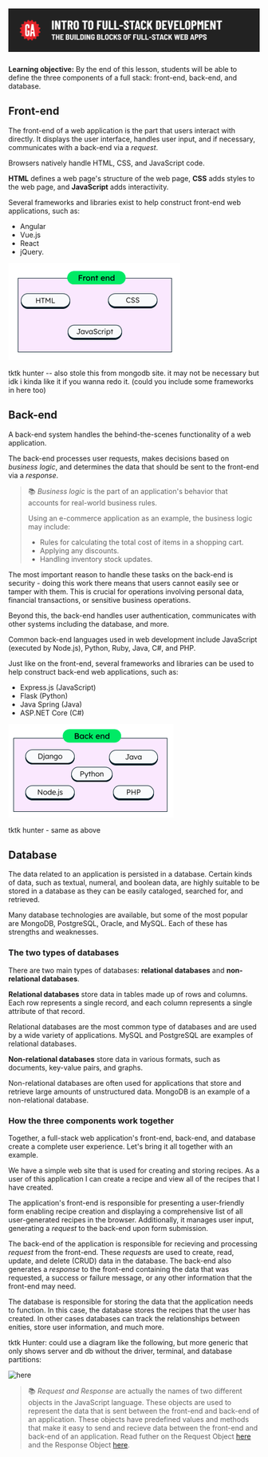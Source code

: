 # ![Intro to Full Stack Development - The Building Blocks of Full Stack Web Apps](./assets/hero.png)

**Learning objective:** By the end of this lesson, students will be able to define the three components of a full stack: front-end, back-end, and database.

## Front-end

The front-end of a web application is the part that users interact with directly. It displays the user interface, handles user input, and if necessary, communicates with a back-end via a *request*.

Browsers natively handle HTML, CSS, and JavaScript code.

**HTML** defines a web page's structure of the web page, **CSS** adds styles to the web page, and **JavaScript** adds interactivity.

Several frameworks and libraries exist to help construct front-end web applications, such as:

- Angular
- Vue.js
- React
- jQuery.

![Common front-end technologies](./assets/originals/frontend.png)

tktk hunter -- also stole this from mongodb site. it may not be necessary but idk i kinda like it if you wanna redo it. (could you include some frameworks in here too)

## Back-end

A back-end system handles the behind-the-scenes functionality of a web application.

The back-end processes user requests, makes decisions based on *business logic*, and determines the data that should be sent to the front-end via a *response*.

> 📚 *Business logic* is the part of an application's behavior that accounts for real-world business rules.
>
> Using an e-commerce application as an example, the business logic may include:
>
> - Rules for calculating the total cost of items in a shopping cart.
> - Applying any discounts.
> - Handling inventory stock updates.

The most important reason to handle these tasks on the back-end is security - doing this work there means that users cannot easily see or tamper with them. This is crucial for operations involving personal data, financial transactions, or sensitive business operations.

Beyond this, the back-end handles user authentication, communicates with other systems including the database, and more.

Common back-end languages used in web development include JavaScript (executed by Node.js), Python, Ruby, Java, C#, and PHP.

Just like on the front-end, several frameworks and libraries can be used to help construct back-end web applications, such as:

- Express.js (JavaScript)
- Flask (Python)
- Java Spring (Java)
- ASP.NET Core (C#)

![Common back-end technologies](assets/originals/backend.png)

tktk hunter - same as above

## Database

The data related to an application is persisted in a database. Certain kinds of data, such as textual, numeral, and boolean data, are highly suitable to be stored in a database as they can be easily cataloged, searched for, and retrieved.

Many database technologies are available, but some of the most popular are MongoDB, PostgreSQL, Oracle, and MySQL. Each of these has strengths and weaknesses.

### The two types of databases

There are two main types of databases: **relational databases** and **non-relational databases**.

**Relational databases** store data in tables made up of rows and columns. Each row represents a single record, and each column represents a single attribute of that record.

Relational databases are the most common type of databases and are used by a wide variety of applications. MySQL and PostgreSQL are examples of relational databases.

**Non-relational databases** store data in various formats, such as documents, key-value pairs, and graphs.

Non-relational databases are often used for applications that store and retrieve large amounts of unstructured data. MongoDB is an example of a non-relational database.

### How the three components work together

Together, a full-stack web application's front-end, back-end, and database create a complete user experience. Let's bring it all together with an example.

We have a simple web site that is used for creating and storing recipes. As a user of this application I can create a recipe and view all of the recipes that I have created.

The application's front-end is responsible for presenting a user-friendly form enabling recipe creation and displaying a comprehensive list of all user-generated recipes in the browser. Additionally, it manages user input, generating a *request* to the back-end upon form submission.

The back-end of the application is responsible for recieving and processing *request* from the front-end. These *request*s are used to create, read, update, and delete (CRUD) data in the database. The back-end also generates a *response* to the front-end containing the data that was requested, a success or failure message, or any other information that the front-end may need.

The database is responsible for storing the data that the application needs to function. In this case, the database stores the recipes that the user has created. In other cases databases can track the relationships between enities, store user information, and much more.

tktk Hunter: could use a diagram like the following, but more generic that only shows server and db without the driver, terminal, and database partitions:

![here](https://git.generalassemb.ly/Software-Engineering-Immersive-Remote/SEIR-Ewoks/blob/master/unit_2/w04d04/instructor_notes/Client_Server.png)

> 📚 *Request and Response* are actually the names of two different objects in the JavaScript language. These objects are used to represent the data that is sent between the front-end and back-end of an application. These objects have predefined values and methods that make it easy to send and recieve data between the front-end and back-end of an application. Read futher on the Request Object [here](https://developer.mozilla.org/en-US/docs/Web/API/Request) and the Response Object [here](https://developer.mozilla.org/en-US/docs/Web/API/Response).
